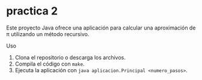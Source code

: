 # practica 2

Este proyecto Java ofrece una aplicación para calcular una aproximación de π utilizando un método recursivo.

 Uso

1. Clona el repositorio o descarga los archivos.
2. Compila el código con `make`.
3. Ejecuta la aplicación con `java aplicacion.Principal <numero_pasos>`.
